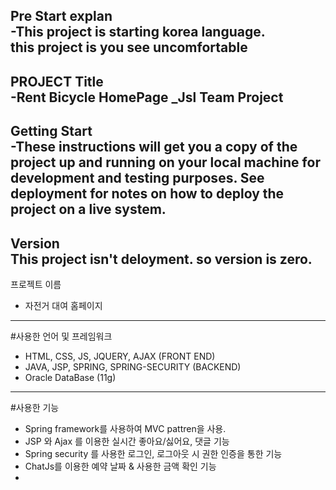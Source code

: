 Pre Start explan  
 -This project is starting korea language.  
 this project is you see uncomfortable 
---
 PROJECT Title  
 -Rent Bicycle HomePage _Jsl Team Project
---
Getting Start  
 -These instructions will get you a copy of the project up and running on your local machine for development and testing purposes. See deployment for notes on how to deploy the project on a live system.
---
Version  
 This project isn't deloyment. so version is zero.
 ---
 프로젝트 이름
 - 자전거 대여 홈페이지
 ---
 #사용한 언어 및 프레임워크
 - HTML, CSS, JS, JQUERY, AJAX (FRONT END)
 - JAVA, JSP, SPRING, SPRING-SECURITY (BACKEND)
 - Oracle DataBase (11g)
 ---
 #사용한 기능
 - Spring framework를 사용하여 MVC pattren을 사용.
 - JSP 와 Ajax 를 이용한 실시간 좋아요/싫어요, 댓글 기능
 - Spring security 를 사용한 로그인, 로그아웃 시 권한 인증을 통한 기능
 - ChatJs를 이용한 예약 날짜 & 사용한 금액 확인 기능
 - 

